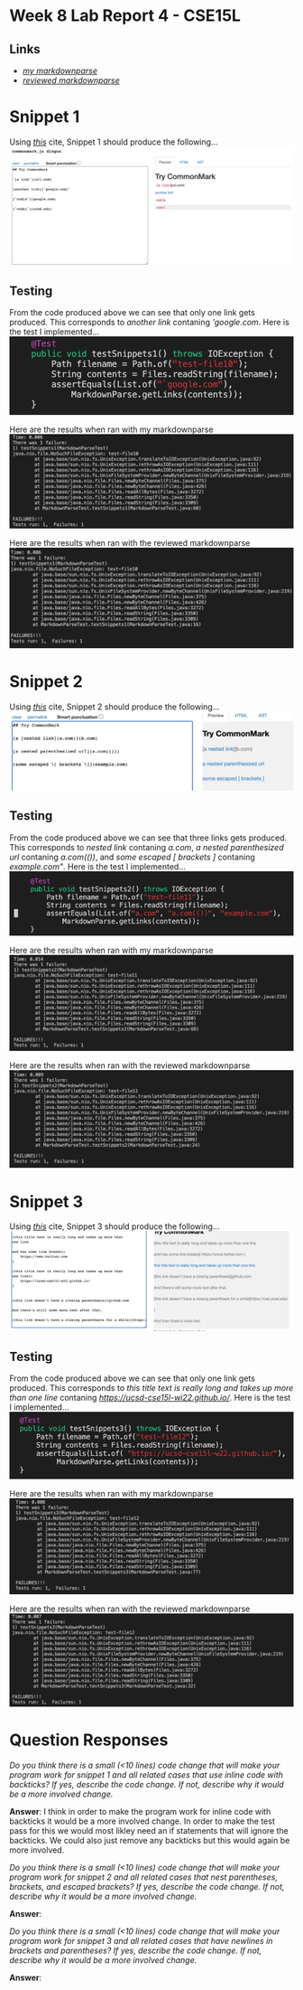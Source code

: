 # Week 8 Lab Report 4 - CSE15L

## Links
- *[my markdownparse](https://github.com/wgascarosas/markdown-parse)*
- *[reviewed markdownparse](https://github.com/w2llS/markdown-parse)*

# Snippet 1
Using *[this](https://github.com/wgascarosas/markdown-parse)* cite, Snippet 1 should produce the following... 
![image](snippet1code.png)

## Testing
From the code produced above we can see that only one link gets produced. This corresponds to *another link* contaning *'google.com*. 
Here is the test I implemented...
![image](snippet1-test.png)

Here are the results when ran with my markdownparse
![image](snippet1-myrepo.png)

Here are the results when ran with the reviewed markdownparse
![image](snippet1-otherrepo.png)

# Snippet 2
Using *[this](https://github.com/wgascarosas/markdown-parse)* cite, Snippet 2 should produce the following... 
![image](snippet2code.png)

## Testing
From the code produced above we can see that three links gets produced. This corresponds to *nested link* contaning *a.com*, *a nested parenthesized url* contaning *a.com(())*, and *some escaped [ brackets ]* contaning *example.com"*.
Here is the test I implemented...
![image](snippet2-test.png)

Here are the results when ran with my markdownparse
![image](snippet2-myrepo.png)

Here are the results when ran with the reviewed markdownparse
![image](snippet2-otherrepo.png)


# Snippet 3
Using *[this](https://github.com/wgascarosas/markdown-parse)* cite, Snippet 3 should produce the following... 
![image](snippet3code.png)

## Testing
From the code produced above we can see that only one link gets produced. This corresponds to *this title text is really long and takes up more than one line* contaning *https://ucsd-cse15l-wi22.github.io/*. 
Here is the test I implemented...
![image](snippet3-test.png)

Here are the results when ran with my markdownparse
![image](snippet3-myrepo.png)

Here are the results when ran with the reviewed markdownparse
![image](snippet3-otherrepo.png)

# Question Responses
*Do you think there is a small (<10 lines) code change that will make your program work for snippet 1 and all related cases that use inline code with backticks? If yes, describe the code change. If not, describe why it would be a more involved change.*

**Answer**: 
I think in order to make the program work for inline code with backticks it would be a more involved change. In order to make the test pass for this we would most likley need an if statements that will ignore the backticks. We could also just remove any backticks but this would again be more involved. 

*Do you think there is a small (<10 lines) code change that will make your program work for snippet 2 and all related cases that nest parentheses, brackets, and escaped brackets? If yes, describe the code change. If not, describe why it would be a more involved change.*

**Answer**: 

*Do you think there is a small (<10 lines) code change that will make your program work for snippet 3 and all related cases that have newlines in brackets and parentheses? If yes, describe the code change. If not, describe why it would be a more involved change.*

**Answer**: 